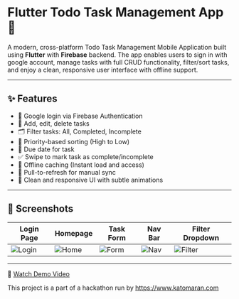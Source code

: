 # Flutter Todo Task Management App 📝

A modern, cross-platform Todo Task Management Mobile Application built using **Flutter** with **Firebase** backend. The app enables users to sign in with google account, manage tasks with full CRUD functionality, filter/sort tasks, and enjoy a clean, responsive user interface with offline support.

---

## ✨ Features

- 🔐 Google login via Firebase Authentication
- 📝 Add, edit, delete tasks
- 🗂️ Filter tasks: All, Completed, Incomplete
- 🚦 Priority-based sorting (High to Low)
- 📅 Due date for task
- ✅ Swipe to mark task as complete/incomplete
- 📶 Offline caching (Instant load and access)
- 🔄 Pull-to-refresh for manual sync
- 🎨 Clean and responsive UI with subtle animations

---

## 📱 Screenshots

| Login Page | Homepage | Task Form |  Nav Bar | Filter Dropdown |
|------------|----------|-----------|----------|-----------------|
| ![Login](assets/login_page.jpg) | ![Home](assets/homepage.jpg) | ![Form](assets/task_form.jpg) | ![Nav](assets/nav_bar.jpg) | ![Filter](assets/filter_button.jpg) |

---

🎥 [Watch Demo Video](https://www.loom.com/share/your-video-link)

This project is a part of a hackathon run by https://www.katomaran.com
